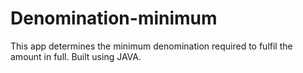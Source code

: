 # Denomination-minimum
This app determines the minimum denomination required to fulfil the amount in full. Built using JAVA.
